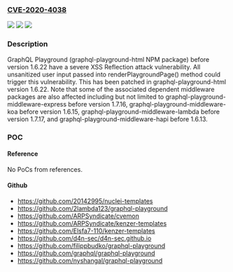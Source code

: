 ### [CVE-2020-4038](https://cve.mitre.org/cgi-bin/cvename.cgi?name=CVE-2020-4038)
![](https://img.shields.io/static/v1?label=Product&message=graphql-playground&color=blue)
![](https://img.shields.io/static/v1?label=Version&message=n%2Fa&color=blue)
![](https://img.shields.io/static/v1?label=Vulnerability&message=CWE-79%3A%20Improper%20Neutralization%20of%20Input%20During%20Web%20Page%20Generation%20('Cross-site%20Scripting')&color=brighgreen)

### Description

GraphQL Playground (graphql-playground-html NPM package) before version 1.6.22 have a severe XSS Reflection attack vulnerability. All unsanitized user input passed into renderPlaygroundPage() method could trigger this vulnerability. This has been patched in graphql-playground-html version 1.6.22. Note that some of the associated dependent middleware packages are also affected including but not limited to graphql-playground-middleware-express before version 1.7.16, graphql-playground-middleware-koa before version 1.6.15, graphql-playground-middleware-lambda before version 1.7.17, and graphql-playground-middleware-hapi before 1.6.13.

### POC

#### Reference
No PoCs from references.

#### Github
- https://github.com/20142995/nuclei-templates
- https://github.com/2lambda123/graphql-playground
- https://github.com/ARPSyndicate/cvemon
- https://github.com/ARPSyndicate/kenzer-templates
- https://github.com/Elsfa7-110/kenzer-templates
- https://github.com/d4n-sec/d4n-sec.github.io
- https://github.com/filippbudko/graphql-playground
- https://github.com/graphql/graphql-playground
- https://github.com/nyshangal/graphql-playground

